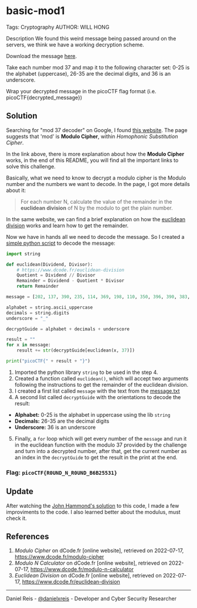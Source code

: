 # basic-mod1
Tags: Cryptography
AUTHOR: WILL HONG

Description
We found this weird message being passed around on the servers, we think we have a working decryption scheme.

Download the message [here](message.txt).

Take each number mod 37 and map it to the following character set: 0-25 is the alphabet (uppercase), 26-35 are the decimal digits, and 36 is an underscore.

Wrap your decrypted message in the picoCTF flag format (i.e. picoCTF{decrypted_message})

## Solution

Searching for "mod 37 decoder" on Google, I found [this website](https://www.dcode.fr/modulo-cipher). The page suggests that 'mod' is **Modulo Cipher**, within *Homophonic Substitution Cipher*. 

In the link above, there is more explanation about how the **Modulo Cipher** works, in the end of this README, you will find all the important links to solve this challenge.

Basically, what we need to know to decrypt a modulo cipher is the Modulo number and the numbers we want to decode. In the page, I got more details about it:

> For each number N, calculate the value of the remainder in the **euclidean division** of N by the modulo to get the plain number.

In the same website, we can find a brief explanation on how the [euclidean division](https://www.dcode.fr/euclidean-division) works and learn how to get the remainder.

Now we have in hands all we need to decode the message. So I created a [simple python script](decode_euclidean.py) to decode the message:

```python
import string

def euclidean(Dividend, Divisor):
    # https://www.dcode.fr/euclidean-division
    Quotient = Dividend // Divisor
    Remainder = Dividend - Quotient * Divisor
    return Remainder

message = [202, 137, 390, 235, 114, 369, 198, 110, 350, 396, 390, 383, 225, 258, 38, 291, 75, 324, 401, 142, 288, 397]

alphabet = string.ascii_uppercase
decimals = string.digits
underscore = "_"

decryptGuide = alphabet + decimals + underscore

result = ""
for x in message:
    result += str(decryptGuide[euclidean(x, 37)])

print("picoCTF{" + result + "}")
```

1. Imported the python library ``string`` to be used in the step 4.
2. Created a function called ``euclidean()``, which will accept two arguments following the instructions to get the remainder of the euclidean division.
3. I created a first list called ``message`` with the text from the [message.txt](message.txt)
4. A second list called ``decryptGuide`` with the orientations to decode the result: 

- **Alphabet:** 0-25 is the alphabet in uppercase using the lib ``string``
- **Decimals:** 26-35 are the decimal digits
- **Underscore:** 36 is an underscore

5. Finally, a ``for`` loop which will get every number of the ``message`` and run it in the euclidean function with the modulo 37 provided by the challenge and turn into a decrypted number, after that, get the current number as an index in the ``decryptGuide`` to get the result in the print at the end.

### **Flag:** `picoCTF{R0UND_N_R0UND_B6B25531}`

## Update
After watching the [John Hammond's solution](https://www.youtube.com/watch?v=nIB1IxK1FmY) to this code, I made a few improviments to the code. I also learned better about the modulus, must check it. 

## References

1. *Modulo Cipher* on dCode.fr [online website], retrieved on 2022-07-17, https://www.dcode.fr/modulo-cipher
2. *Modulo N Calculator* on dCode.fr [online website], retrieved on 2022-07-17, https://www.dcode.fr/modulo-n-calculator
3. *Euclidean Division* on dCode.fr [online website], retrieved on 2022-07-17, https://www.dcode.fr/euclidean-division

---
Daniel Reis - [@danielxreis](https://twitter.com/DanielXReis) - Developer and Cyber Security Researcher
